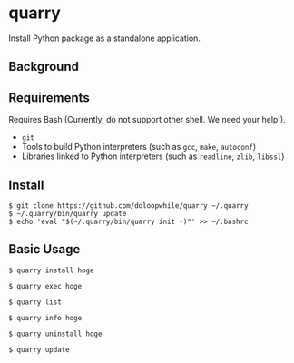 # quarry

Install Python package as a standalone application.

## Background

<!-- TODO: Write background -->

## Requirements

Requires Bash (Currently, do not support other shell. We need your help!).

- `git`
- Tools to build Python interpreters (such as `gcc`, `make`, `autoconf`)
- Libraries linked to Python interpreters (such as `readline`, `zlib`, `libssl`)

<!-- TODO: Add examples to install requirements-->

## Install

```
$ git clone https://github.com/doloopwhile/quarry ~/.quarry
$ ~/.quarry/bin/quarry update
$ echo 'eval "$(~/.quarry/bin/quarry init -)"' >> ~/.bashrc
```

## Basic Usage

```
$ quarry install hoge
```

```
$ quarry exec hoge
```

```
$ quarry list
```

```
$ quarry info hoge
```

```
$ quarry uninstall hoge
```

```
$ quarry update
```